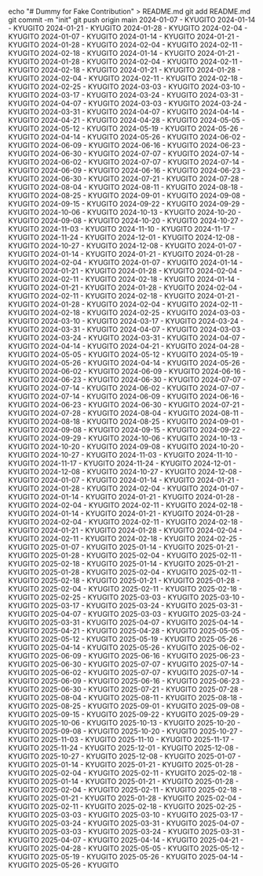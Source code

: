 echo "# Dummy for Fake Contribution" > README.md
git add README.md
git commit -m "init"
git push origin main
2024-01-07 - KYUGITO
2024-01-14 - KYUGITO
2024-01-21 - KYUGITO
2024-01-28 - KYUGITO
2024-02-04 - KYUGITO
2024-01-07 - KYUGITO
2024-01-14 - KYUGITO
2024-01-21 - KYUGITO
2024-01-28 - KYUGITO
2024-02-04 - KYUGITO
2024-02-11 - KYUGITO
2024-02-18 - KYUGITO
2024-01-14 - KYUGITO
2024-01-21 - KYUGITO
2024-01-28 - KYUGITO
2024-02-04 - KYUGITO
2024-02-11 - KYUGITO
2024-02-18 - KYUGITO
2024-01-21 - KYUGITO
2024-01-28 - KYUGITO
2024-02-04 - KYUGITO
2024-02-11 - KYUGITO
2024-02-18 - KYUGITO
2024-02-25 - KYUGITO
2024-03-03 - KYUGITO
2024-03-10 - KYUGITO
2024-03-17 - KYUGITO
2024-03-24 - KYUGITO
2024-03-31 - KYUGITO
2024-04-07 - KYUGITO
2024-03-03 - KYUGITO
2024-03-24 - KYUGITO
2024-03-31 - KYUGITO
2024-04-07 - KYUGITO
2024-04-14 - KYUGITO
2024-04-21 - KYUGITO
2024-04-28 - KYUGITO
2024-05-05 - KYUGITO
2024-05-12 - KYUGITO
2024-05-19 - KYUGITO
2024-05-26 - KYUGITO
2024-04-14 - KYUGITO
2024-05-26 - KYUGITO
2024-06-02 - KYUGITO
2024-06-09 - KYUGITO
2024-06-16 - KYUGITO
2024-06-23 - KYUGITO
2024-06-30 - KYUGITO
2024-07-07 - KYUGITO
2024-07-14 - KYUGITO
2024-06-02 - KYUGITO
2024-07-07 - KYUGITO
2024-07-14 - KYUGITO
2024-06-09 - KYUGITO
2024-06-16 - KYUGITO
2024-06-23 - KYUGITO
2024-06-30 - KYUGITO
2024-07-21 - KYUGITO
2024-07-28 - KYUGITO
2024-08-04 - KYUGITO
2024-08-11 - KYUGITO
2024-08-18 - KYUGITO
2024-08-25 - KYUGITO
2024-09-01 - KYUGITO
2024-09-08 - KYUGITO
2024-09-15 - KYUGITO
2024-09-22 - KYUGITO
2024-09-29 - KYUGITO
2024-10-06 - KYUGITO
2024-10-13 - KYUGITO
2024-10-20 - KYUGITO
2024-09-08 - KYUGITO
2024-10-20 - KYUGITO
2024-10-27 - KYUGITO
2024-11-03 - KYUGITO
2024-11-10 - KYUGITO
2024-11-17 - KYUGITO
2024-11-24 - KYUGITO
2024-12-01 - KYUGITO
2024-12-08 - KYUGITO
2024-10-27 - KYUGITO
2024-12-08 - KYUGITO
2024-01-07 - KYUGITO
2024-01-14 - KYUGITO
2024-01-21 - KYUGITO
2024-01-28 - KYUGITO
2024-02-04 - KYUGITO
2024-01-07 - KYUGITO
2024-01-14 - KYUGITO
2024-01-21 - KYUGITO
2024-01-28 - KYUGITO
2024-02-04 - KYUGITO
2024-02-11 - KYUGITO
2024-02-18 - KYUGITO
2024-01-14 - KYUGITO
2024-01-21 - KYUGITO
2024-01-28 - KYUGITO
2024-02-04 - KYUGITO
2024-02-11 - KYUGITO
2024-02-18 - KYUGITO
2024-01-21 - KYUGITO
2024-01-28 - KYUGITO
2024-02-04 - KYUGITO
2024-02-11 - KYUGITO
2024-02-18 - KYUGITO
2024-02-25 - KYUGITO
2024-03-03 - KYUGITO
2024-03-10 - KYUGITO
2024-03-17 - KYUGITO
2024-03-24 - KYUGITO
2024-03-31 - KYUGITO
2024-04-07 - KYUGITO
2024-03-03 - KYUGITO
2024-03-24 - KYUGITO
2024-03-31 - KYUGITO
2024-04-07 - KYUGITO
2024-04-14 - KYUGITO
2024-04-21 - KYUGITO
2024-04-28 - KYUGITO
2024-05-05 - KYUGITO
2024-05-12 - KYUGITO
2024-05-19 - KYUGITO
2024-05-26 - KYUGITO
2024-04-14 - KYUGITO
2024-05-26 - KYUGITO
2024-06-02 - KYUGITO
2024-06-09 - KYUGITO
2024-06-16 - KYUGITO
2024-06-23 - KYUGITO
2024-06-30 - KYUGITO
2024-07-07 - KYUGITO
2024-07-14 - KYUGITO
2024-06-02 - KYUGITO
2024-07-07 - KYUGITO
2024-07-14 - KYUGITO
2024-06-09 - KYUGITO
2024-06-16 - KYUGITO
2024-06-23 - KYUGITO
2024-06-30 - KYUGITO
2024-07-21 - KYUGITO
2024-07-28 - KYUGITO
2024-08-04 - KYUGITO
2024-08-11 - KYUGITO
2024-08-18 - KYUGITO
2024-08-25 - KYUGITO
2024-09-01 - KYUGITO
2024-09-08 - KYUGITO
2024-09-15 - KYUGITO
2024-09-22 - KYUGITO
2024-09-29 - KYUGITO
2024-10-06 - KYUGITO
2024-10-13 - KYUGITO
2024-10-20 - KYUGITO
2024-09-08 - KYUGITO
2024-10-20 - KYUGITO
2024-10-27 - KYUGITO
2024-11-03 - KYUGITO
2024-11-10 - KYUGITO
2024-11-17 - KYUGITO
2024-11-24 - KYUGITO
2024-12-01 - KYUGITO
2024-12-08 - KYUGITO
2024-10-27 - KYUGITO
2024-12-08 - KYUGITO
2024-01-07 - KYUGITO
2024-01-14 - KYUGITO
2024-01-21 - KYUGITO
2024-01-28 - KYUGITO
2024-02-04 - KYUGITO
2024-01-07 - KYUGITO
2024-01-14 - KYUGITO
2024-01-21 - KYUGITO
2024-01-28 - KYUGITO
2024-02-04 - KYUGITO
2024-02-11 - KYUGITO
2024-02-18 - KYUGITO
2024-01-14 - KYUGITO
2024-01-21 - KYUGITO
2024-01-28 - KYUGITO
2024-02-04 - KYUGITO
2024-02-11 - KYUGITO
2024-02-18 - KYUGITO
2024-01-21 - KYUGITO
2024-01-28 - KYUGITO
2024-02-04 - KYUGITO
2024-02-11 - KYUGITO
2024-02-18 - KYUGITO
2024-02-25 - KYUGITO
2025-01-07 - KYUGITO
2025-01-14 - KYUGITO
2025-01-21 - KYUGITO
2025-01-28 - KYUGITO
2025-02-04 - KYUGITO
2025-02-11 - KYUGITO
2025-02-18 - KYUGITO
2025-01-14 - KYUGITO
2025-01-21 - KYUGITO
2025-01-28 - KYUGITO
2025-02-04 - KYUGITO
2025-02-11 - KYUGITO
2025-02-18 - KYUGITO
2025-01-21 - KYUGITO
2025-01-28 - KYUGITO
2025-02-04 - KYUGITO
2025-02-11 - KYUGITO
2025-02-18 - KYUGITO
2025-02-25 - KYUGITO
2025-03-03 - KYUGITO
2025-03-10 - KYUGITO
2025-03-17 - KYUGITO
2025-03-24 - KYUGITO
2025-03-31 - KYUGITO
2025-04-07 - KYUGITO
2025-03-03 - KYUGITO
2025-03-24 - KYUGITO
2025-03-31 - KYUGITO
2025-04-07 - KYUGITO
2025-04-14 - KYUGITO
2025-04-21 - KYUGITO
2025-04-28 - KYUGITO
2025-05-05 - KYUGITO
2025-05-12 - KYUGITO
2025-05-19 - KYUGITO
2025-05-26 - KYUGITO
2025-04-14 - KYUGITO
2025-05-26 - KYUGITO
2025-06-02 - KYUGITO
2025-06-09 - KYUGITO
2025-06-16 - KYUGITO
2025-06-23 - KYUGITO
2025-06-30 - KYUGITO
2025-07-07 - KYUGITO
2025-07-14 - KYUGITO
2025-06-02 - KYUGITO
2025-07-07 - KYUGITO
2025-07-14 - KYUGITO
2025-06-09 - KYUGITO
2025-06-16 - KYUGITO
2025-06-23 - KYUGITO
2025-06-30 - KYUGITO
2025-07-21 - KYUGITO
2025-07-28 - KYUGITO
2025-08-04 - KYUGITO
2025-08-11 - KYUGITO
2025-08-18 - KYUGITO
2025-08-25 - KYUGITO
2025-09-01 - KYUGITO
2025-09-08 - KYUGITO
2025-09-15 - KYUGITO
2025-09-22 - KYUGITO
2025-09-29 - KYUGITO
2025-10-06 - KYUGITO
2025-10-13 - KYUGITO
2025-10-20 - KYUGITO
2025-09-08 - KYUGITO
2025-10-20 - KYUGITO
2025-10-27 - KYUGITO
2025-11-03 - KYUGITO
2025-11-10 - KYUGITO
2025-11-17 - KYUGITO
2025-11-24 - KYUGITO
2025-12-01 - KYUGITO
2025-12-08 - KYUGITO
2025-10-27 - KYUGITO
2025-12-08 - KYUGITO
2025-01-07 - KYUGITO
2025-01-14 - KYUGITO
2025-01-21 - KYUGITO
2025-01-28 - KYUGITO
2025-02-04 - KYUGITO
2025-02-11 - KYUGITO
2025-02-18 - KYUGITO
2025-01-14 - KYUGITO
2025-01-21 - KYUGITO
2025-01-28 - KYUGITO
2025-02-04 - KYUGITO
2025-02-11 - KYUGITO
2025-02-18 - KYUGITO
2025-01-21 - KYUGITO
2025-01-28 - KYUGITO
2025-02-04 - KYUGITO
2025-02-11 - KYUGITO
2025-02-18 - KYUGITO
2025-02-25 - KYUGITO
2025-03-03 - KYUGITO
2025-03-10 - KYUGITO
2025-03-17 - KYUGITO
2025-03-24 - KYUGITO
2025-03-31 - KYUGITO
2025-04-07 - KYUGITO
2025-03-03 - KYUGITO
2025-03-24 - KYUGITO
2025-03-31 - KYUGITO
2025-04-07 - KYUGITO
2025-04-14 - KYUGITO
2025-04-21 - KYUGITO
2025-04-28 - KYUGITO
2025-05-05 - KYUGITO
2025-05-12 - KYUGITO
2025-05-19 - KYUGITO
2025-05-26 - KYUGITO
2025-04-14 - KYUGITO
2025-05-26 - KYUGITO

